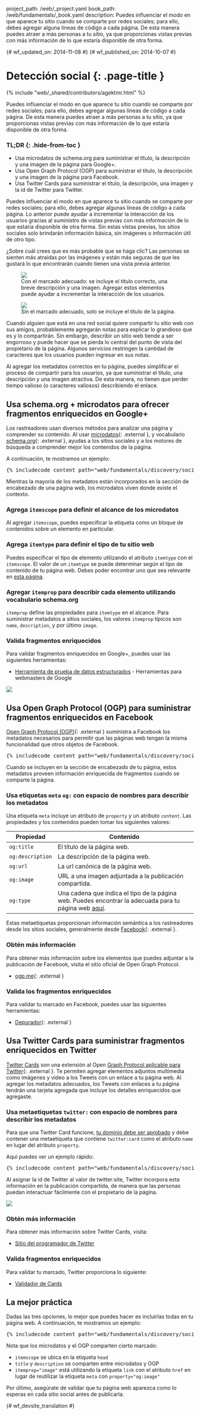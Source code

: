 project_path: /web/_project.yaml
book_path: /web/fundamentals/_book.yaml
description: Puedes influenciar el modo en que aparece tu sitio cuando se comparte por redes sociales; para ello, debes agregar alguna líneas de código a cada página. De esta manera puedes atraer a más personas a tu sitio, ya que proporcionas vistas previas con más información de lo que estaría disponible de otra forma.

{# wf_updated_on: 2014-11-08 #}
{# wf_published_on: 2014-10-07 #}

# Detección social {: .page-title }

{% include "web/_shared/contributors/agektmr.html" %}

Puedes influenciar el modo en que aparece tu sitio cuando se comparte por redes sociales; para ello,
debes agregar algunas líneas de código a cada página. De esta manera puedes atraer a más personas a
tu sitio, ya que proporcionas vistas previas con más información de lo que estaría
disponible de otra forma.


### TL;DR {: .hide-from-toc }
- Usa microdatos de schema.org para suministrar el título, la descripción y una imagen de la página para Google+.
- Usa Open Graph Protocol (OGP) para suministrar el título, la descripción y una imagen de la página para Facebook.
- Usa Twitter Cards para suministrar el título, la descripción, una imagen y la id de Twitter para Twitter.

Puedes influenciar el modo en que aparece tu sitio cuando se comparte por redes sociales; para ello,
debes agregar algunas líneas de código a cada página. Lo anterior puede ayudar a incrementar la interacción de los usuarios gracias al
suministro de vistas previas con más información de lo que estaría disponible de otra forma.
Sin estas vistas previas, los sitios sociales solo brindarán información básica, sin imágenes o
información útil de otro tipo.

¿Sobre cuál crees que es más probable que se haga clic? Las personas se sienten más atraídas por las imágenes
y están más seguras de que les gustará lo que encontrarán cuando tienen una vista previa
anterior.

<div class="attempt-left">
  <figure>
    <img src="imgs/gplus-snippet-2.png" srcset="imgs/gplus-snippet-2.png 1x,
      imgs/gplus-snippet-2-2x.png 2x" />
    <figcaption class="success">
      Con el marcado adecuado: se incluye el título correcto, una breve
descripción y una imagen. Agregar estos elementos puede ayudar a
incrementar la interacción de los usuarios.
 </figcaption>
  </figure>
</div>
<div class="attempt-right">
  <figure>
    <img src="imgs/gplus-snippet-1.png" srcset="imgs/gplus-snippet-1.png 1x,
      imgs/gplus-snippet-1-2x.png 2x" />
    <figcaption class="warning">
      Sin el marcado adecuado, solo se incluye el título de la
página.
 </figcaption>
  </figure>
</div>

<div style="clear:both;"></div>

Cuando alguien que está en una red social quiere compartir tu sitio web con sus amigos,
probablemente agregarán notas para explicar lo grandioso que es y lo compartirán.
Sin embargo, describir un sitio web tiende a ser engorroso y puede hacer que se pierda lo central del
punto de vista del propietario de la página. Algunos servicios restringen la cantidad de caracteres que los usuarios pueden
ingresar en sus notas.

Al agregar los metadatos correctos en tu página, puedes simplificar el proceso de
compartir para los usuarios, ya que suministrar el título, una descripción y una imagen
atractiva. De esta manera, no tienen que perder tiempo valioso (o caracteres valiosos)
describiendo el enlace.

## Usa schema.org + microdatos para ofrecer fragmentos enriquecidos en Google+

Los rastreadores usan diversos métodos para analizar una página y comprender su contenido. Al usar
[microdatos](http://www.w3.org/TR/microdata/){: .external }, y vocabulario
[schema.org](https://schema.org/){: .external }, ayudas a los sitios sociales y a los motores
de búsqueda a comprender mejor los contenidos de la página.

A continuación, te mostramos un ejemplo:

<pre class="prettyprint">
{% includecode content_path="web/fundamentals/discovery/social-discovery/_code/social-sites.html" region_tag="microdata" adjust_indentation="auto" %}
</pre>

Mientras la mayoría de los metadatos están incorporados en la sección de encabezado de una página web, los microdatos
viven donde existe el contexto.

### Agrega `itemscope` para definir el alcance de los microdatos
Al agregar `itemscope`, puedes especificar la etiqueta como un bloque de contenidos sobre un
elemento en particular.

### Agrega `itemtype` para definir el tipo de tu sitio web
Puedes especificar el tipo de elemento utilizando el atributo `itemtype` con el
`itemscope`. El valor de un `itemtype` se puede determinar según el tipo
de contenido de tu página web. Debes poder encontrar uno que sea relevante
en [esta página](https://schema.org/docs/full.html).

### Agregar `itemprop` para describir cada elemento utilizando vocabulario schema.org
`itemprop` define las propiedades para `itemtype` en el alcance. Para suministrar
metadatos a sitios sociales, los valores `itemprop` típicos son `name`, `description`,
 y por último `image`.

### Valida fragmentos enriquecidos
Para validar fragmentos enriquecidos en Google+, puedes usar las siguientes herramientas:

* [Herramienta de prueba de datos estructurados](https://www.google.com/webmasters/tools/richsnippets) - Herramientas para webmasters de Google

<img src="imgs/webmaster-tools.png" srcset="imgs/webmaster-tools.png 1x, imgs/webmaster-tools-2x.png 2x" />

## Usa Open Graph Protocol (OGP) para suministrar fragmentos enriquecidos en Facebook

[Open Graph Protocol (OGP)](http://ogp.me/){: .external } suministra a Facebook los
metadatos necesarios para permitir que las páginas web tengan la misma funcionalidad que otros
objetos de Facebook.

<pre class="prettyprint">
{% includecode content_path="web/fundamentals/discovery/social-discovery/_code/social-sites.html" region_tag="ogp" adjust_indentation="auto" %}
</pre>

Cuando se incluyen en la sección de encabezado de tu página, estos metadatos proveen información enriquecida de
fragmentos cuando se comparte la página.

### Usa etiquetas `meta` `og:` con espacio de nombres para describir los metadatos
Una etiqueta `meta` incluye un atributo de `property` y un atributo `content`.
Las propiedades y los contenidos pueden tomar los siguientes valores:

<table>
  <thead>
    <tr>
      <th data-th="Property">Propiedad</th>
      <th data-th="Content">Contenido</th>
    </tr>
  </thead>
  <tbody>
    <tr>
      <td data-th="Property"><code>og:title</code></td>
      <td data-th="Content">El título de la página web.</td>
    </tr>
    <tr>
      <td data-th="Property"><code>og:description</code></td>
      <td data-th="Content">La descripción de la página web.</td>
    </tr>
    <tr>
      <td data-th="Property"><code>og:url</code></td>
      <td data-th="Content">La url canónica de la página web.</td>
    </tr>
    <tr>
      <td data-th="Property"><code>og:image</code></td>
      <td data-th="Content">URL a una imagen adjuntada a la publicación compartida.</td>
    </tr>
    <tr>
      <td data-th="Property"><code>og:type</code></td>
      <td data-th="Content">Una cadena que indica el tipo de la página web. Puedes encontrar la adecuada para tu página web <a href="https://developers.facebook.com/docs/reference/opengraph/">aquí</a>.</td>
    </tr>
  </tbody>
</table>

Estas metaetiquetas proporcionan información semántica a los rastreadores desde los sitios sociales,
generalmente desde [Facebook](https://www.facebook.com/){: .external }.

### Obtén más información
Para obtener más información sobre los elementos que puedes adjuntar a la publicación de Facebook, visita el sitio oficial de
Open Graph Protocol.

* [ogp.me](http://ogp.me/){: .external }

### Valida los fragmentos enriquecidos
Para validar tu marcado en Facebook, puedes usar las siguientes herramientas:

* [Depurador](https://developers.facebook.com/tools/debug/){: .external }

## Usa Twitter Cards para suministrar fragmentos enriquecidos en Twitter
[Twitter Cards](https://dev.twitter.com/docs/cards) son una extensión al
Open [Graph Protocol aplicable para Twitter](https://twitter.com/){: .external }. Te permiten
agregar elementos adjuntos multimedia como imágenes y video a los Tweets con un enlace a
tu página web. Al agregar los metadatos adecuados, los Tweets con enlaces a tu
página tendrán una tarjeta agregada que incluye los detalles enriquecidos que agregaste.

### Usa metaetiquetas `twitter:` con espacio de nombres para describir los metadatos
Para que una Twitter Card funcione, [tu dominio debe ser
aprobado](https://cards-dev.twitter.com/validator) y debe
contener una metaetiqueta que contiene `twitter:card` como el atributo `name` en lugar del atributo
`property`.

Aquí puedes ver un ejemplo rápido:

<pre class="prettyprint">
{% includecode content_path="web/fundamentals/discovery/social-discovery/_code/social-sites.html" region_tag="twitter" adjust_indentation="auto" %}
</pre>

Al asignar la id de Twitter al valor de twitter:site, Twitter incorpora esta
información en la publicación compartida, de manera que las personas puedan interactuar fácilmente con el propietario
de la página.

<img src="imgs/twitter-card.png" srcset="imgs/twitter-card.png 1x, imgs/twitter-card-2x.png 2x" />

### Obtén más información
Para obtener más información sobre Twitter Cards, visita:

* [Sitio del programador de Twitter](https://dev.twitter.com/docs/cards)

### Valida fragmentos enriquecidos
Para validar tu marcado, Twitter proporciona lo siguiente:

* [Validador de Cards](https://cards-dev.twitter.com/validator)

## La mejor práctica
Dadas las tres opciones, lo mejor que puedes hacer es incluirlas todas en tu
página web. A continuación, te mostramos un ejemplo:

<pre class="prettyprint">
{% includecode content_path="web/fundamentals/discovery/social-discovery/_code/social-sites2.html" region_tag="best_practice" adjust_indentation="auto" %}
</pre>

Nota que los microdatos y el OGP comparten cierto marcado:

* `itemscope` se ubica en la etiqueta `head`
* `title` y `description` se comparten entre microdatos y OGP
* `itemprop="image"` está utilizando la etiqueta `link` con el atributo `href` en lugar de
reutilizar la etiqueta `meta` con `property="og:image"`

Por último, asegúrate de validar que tu página web aparezca como lo esperas en cada
sitio social antes de publicarla.



{# wf_devsite_translation #}
